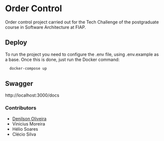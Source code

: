 # Order Control

Order control project carried out for the Tech Challenge of the postgraduate course in Software Architecture at FIAP.

## Deploy

To run the project you need to configure the .env file, using .env.example as a base. Once this is done, just run the Docker command:

```bash
  docker-compose up
```

## Swagger

http://localhost:3000/docs

### Contributors

- [Denilson Oliveira](https://github.com/denilsonos)
- Vinicius Moreira
- Hélio Soares
- Clécio Silva
